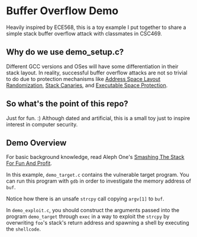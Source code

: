 # Buffer Overflow Demo
Heavily inspired by ECE568, this is a toy example I put together to share a simple stack buffer overflow attack with classmates in CSC469.

## Why do we use demo_setup.c?
Different GCC versions and OSes will have some differentiation in their stack layout.
In reality, successful buffer overflow attacks are not so trivial to do due to protection mechanisms like [Address Space Layout Randomization](https://en.wikipedia.org/wiki/Address_space_layout_randomization), [Stack Canaries](https://en.wikipedia.org/wiki/Buffer_overflow_protection#Canaries), and [Executable Space Protection](https://en.wikipedia.org/wiki/Executable_space_protection).

## So what's the point of this repo?
Just for fun. :)
Although dated and artificial, this is a small toy just to inspire interest in computer security.

## Demo Overview
For basic background knowledge, read Aleph One's [Smashing The Stack For Fun And Profit](https://inst.eecs.berkeley.edu/~cs161/fa08/papers/stack_smashing.pdf).

In this example, `demo_target.c` contains the vulnerable target program. You can run this program with `gdb` in order to investigate the memory address of `buf`.

Notice how there is an unsafe `strcpy` call copying `argv[1]` to `buf`. 

In `demo_exploit.c`, you should construct the arguments passed into the program `demo_target` through `exec` in a way to exploit the `strcpy` by overwriting `foo`'s stack's return address and spawning a shell by executing the `shellcode`.

